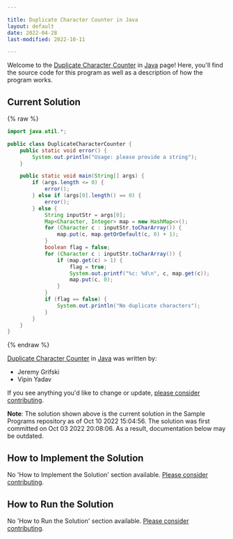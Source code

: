 ```yaml
---

title: Duplicate Character Counter in Java
layout: default
date: 2022-04-28
last-modified: 2022-10-11

---
```


Welcome to the [Duplicate Character Counter](https://sampleprograms.io/projects/duplicate-character-counter) in [Java](https://sampleprograms.io/languages/java) page! Here, you'll find the source code for this program as well as a description of how the program works.

## Current Solution

{% raw %}

```java
import java.util.*;

public class DuplicateCharacterCounter {
    public static void error() {
        System.out.println("Usage: please provide a string");
    }

    public static void main(String[] args) {
        if (args.length <= 0) {
            error();
        } else if (args[0].length() == 0) {
            error();
        } else {
            String inputStr = args[0];
            Map<Character, Integer> map = new HashMap<>();
            for (Character c : inputStr.toCharArray()) {
                map.put(c, map.getOrDefault(c, 0) + 1);
            }
            boolean flag = false;
            for (Character c : inputStr.toCharArray()) {
                if (map.get(c) > 1) {
                    flag = true;
                    System.out.printf("%c: %d\n", c, map.get(c));
                    map.put(c, 0);
                }
            }
            if (flag == false) {
                System.out.println("No duplicate characters");
            }
        }
    }
}
```

{% endraw %}

[Duplicate Character Counter](https://sampleprograms.io/projects/duplicate-character-counter) in [Java](https://sampleprograms.io/languages/java) was written by:

- Jeremy Grifski
- Vipin Yadav

If you see anything you'd like to change or update, [please consider contributing](https://github.com/TheRenegadeCoder/sample-programs).

**Note**: The solution shown above is the current solution in the Sample Programs repository as of Oct 10 2022 15:04:56. The solution was first committed on Oct 03 2022 20:08:06. As a result, documentation below may be outdated.

## How to Implement the Solution

No 'How to Implement the Solution' section available. [Please consider contributing](https://github.com/TheRenegadeCoder/sample-programs-website).

## How to Run the Solution

No 'How to Run the Solution' section available. [Please consider contributing](https://github.com/TheRenegadeCoder/sample-programs-website).